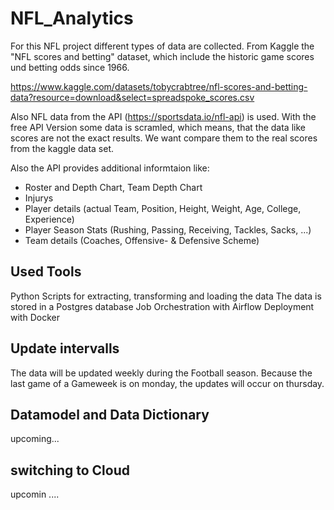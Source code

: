 # NFL_Analytics
 
For this NFL project different types of data are collected. From Kaggle the "NFL scores and betting" dataset, which
include the historic game scores und betting odds since 1966.

https://www.kaggle.com/datasets/tobycrabtree/nfl-scores-and-betting-data?resource=download&select=spreadspoke_scores.csv

Also NFL data from the API (https://sportsdata.io/nfl-api) is used. With the free API Version some data is scramled,
which means, that the data like scores are not the exact results. We want compare them to the real scores from the kaggle data set.

Also the API provides additional informtaion like:
- Roster and Depth Chart, Team Depth Chart
- Injurys
- Player details (actual Team, Position, Height, Weight, Age, College, Experience)
- Player Season Stats (Rushing, Passing, Receiving, Tackles, Sacks, ...)
- Team details (Coaches, Offensive- & Defensive Scheme)

## Used Tools
Python Scripts for extracting, transforming and loading the data
The data is stored in a Postgres database
Job Orchestration with Airflow
Deployment with Docker


## Update intervalls
The data will be updated weekly during the Football season. Because the last game of a Gameweek is on monday, the updates will occur on thursday.


## Datamodel and Data Dictionary
upcoming...


## switching to Cloud
upcomin ....